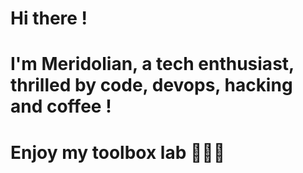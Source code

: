 # Hi there !
# I'm Meridolian, a tech enthusiast, thrilled by code, devops, hacking and coffee !
# Enjoy my toolbox lab 🧰🧪🤓